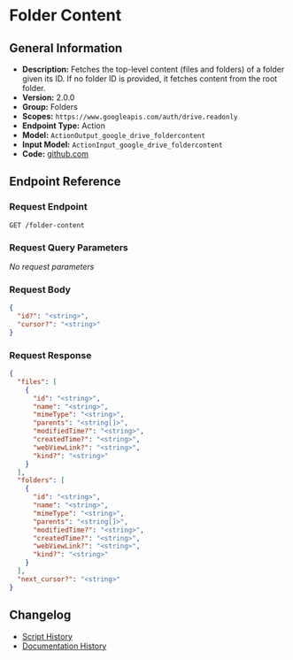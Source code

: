<!-- BEGIN GENERATED CONTENT -->
# Folder Content

## General Information

- **Description:** Fetches the top-level content (files and folders) of a folder given its ID.
If no folder ID is provided, it fetches content from the root folder.
- **Version:** 2.0.0
- **Group:** Folders
- **Scopes:** `https://www.googleapis.com/auth/drive.readonly`
- **Endpoint Type:** Action
- **Model:** `ActionOutput_google_drive_foldercontent`
- **Input Model:** `ActionInput_google_drive_foldercontent`
- **Code:** [github.com](https://github.com/NangoHQ/integration-templates/tree/main/integrations/google-drive/actions/folder-content.ts)


## Endpoint Reference

### Request Endpoint

`GET /folder-content`

### Request Query Parameters

_No request parameters_

### Request Body

```json
{
  "id?": "<string>",
  "cursor?": "<string>"
}
```

### Request Response

```json
{
  "files": [
    {
      "id": "<string>",
      "name": "<string>",
      "mimeType": "<string>",
      "parents": "<string[]>",
      "modifiedTime?": "<string>",
      "createdTime?": "<string>",
      "webViewLink?": "<string>",
      "kind?": "<string>"
    }
  ],
  "folders": [
    {
      "id": "<string>",
      "name": "<string>",
      "mimeType": "<string>",
      "parents": "<string[]>",
      "modifiedTime?": "<string>",
      "createdTime?": "<string>",
      "webViewLink?": "<string>",
      "kind?": "<string>"
    }
  ],
  "next_cursor?": "<string>"
}
```

## Changelog

- [Script History](https://github.com/NangoHQ/integration-templates/commits/main/integrations/google-drive/actions/folder-content.ts)
- [Documentation History](https://github.com/NangoHQ/integration-templates/commits/main/integrations/google-drive/actions/folder-content.md)

<!-- END  GENERATED CONTENT -->

